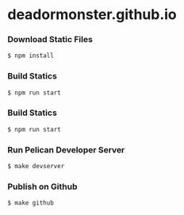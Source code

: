 # deadormonster.github.io

### Download Static Files

```bash
$ npm install
```

### Build Statics

```bash
$ npm run start
```

### Build Statics

```bash
$ npm run start
```

### Run Pelican Developer Server

```bash
$ make devserver
```

### Publish on Github

```bash
$ make github
```
